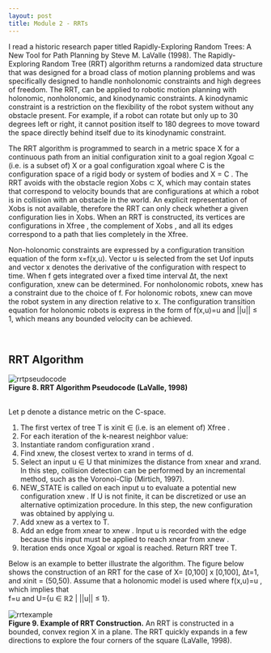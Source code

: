 ```yaml
---
layout: post
title: Module 2 - RRTs
---
```


I read a historic research paper titled Rapidly-Exploring Random Trees: A New Tool for Path Planning by Steve M. LaValle (1998). The Rapidly-Exploring Random Tree (RRT) algorithm returns a randomized data structure that was designed for a broad class of motion planning problems and was specifically designed to handle nonholonomic constraints and high degrees of freedom. The RRT, can be applied to robotic motion planning with holonomic, nonholonomic, and kinodynamic constraints.  A kinodynamic constraint is a restriction on the flexibility of the robot system without any obstacle present. For example, if a robot can rotate but only up to 30 degrees left or right, it cannot position itself to 180 degrees to move toward the space directly behind itself due to its kinodynamic constraint. <br>

The RRT algorithm is programmed to search in a metric space X for a continuous path from an initial configuration xinit to a goal region Xgoal ⊂ (i.e. is a subset of) X or a goal configuration xgoal where C  is the configuration space of a rigid body or system of bodies and X = C . The RRT avoids with the obstacle region Xobs ⊂ X, which may contain states that correspond to velocity bounds that are configurations at which a robot is in collision with an obstacle in the world. An explicit representation of Xobs is not available, therefore the RRT can only check whether a given configuration lies in  Xobs. When an RRT is constructed, its vertices are configurations in Xfree , the complement of  Xobs , and all its edges correspond to a path that lies completely in the Xfree. <br> 

Non-holonomic constraints are expressed by a configuration transition equation of the form   x=f(x,u). Vector u is selected from the set Uof inputs and vector x denotes the derivative of the configuration with respect to time. When f gets integrated over a fixed time interval ∆t, the next configuration,  xnew can be determined. For nonholonomic robots, xnew has a constraint due to the choice of f. For holonomic robots,  xnew  can move the robot system in any direction relative to x. The configuration transition equation for holonomic robots is express in the form of  f(x,u)=u and ||u|| ≤ 1, which means any bounded velocity can be achieved. <br>

<br>

## RRT Algorithm

![rrtpseudocode](https://cabreraleon.github.io/images/fig8.png) <br>
**Figure 8. RRT Algorithm Pseudocode (LaValle, 1998)** <br>
<br>

Let p denote a distance metric on the C-space.
1. The first vertex of tree T is xinit ∈ (i.e. is an element of) Xfree .
2. For each iteration of the k-nearest neighbor value:
3. Instantiate random configuration xrand .
4. Find xnew, the closest vertex to xrand in terms of d.
5. Select an input u ∈ U that minimizes the distance from xnear and xrand. In this step, collision detection can be performed by an incremental  method, such as  the Voronoi-Clip (Mirtich, 1997). 
6. NEW_STATE is called on each input u to evaluate a  potential new configuration xnew .  If U is not finite, it can be discretized or use an alternative optimization procedure. In this step, the 
new configuration was obtained by applying u.
7. Add xnew as a vertex to T.
8. Add an edge from xnear to  xnew . Input u is recorded with the edge because this input must be applied to reach  xnear from  xnew .
9. Iteration ends once Xgoal  or xgoal is reached. Return RRT tree T. 

Below is an example to better illustrate the algorithm. The figure below shows the construction of an RRT for the case of X= [0,100] x [0,100], ∆t=1, and  xinit = (50,50). Assume that a holonomic model is used where f(x,u)=u , which implies that <br> f=u and U={u ∈ ℝ2 | ||u|| ≤ 1}.

![rrtexample](https://cabreraleon.github.io/images/fig9.png) <br>
**Figure 9. Example of RRT Construction.** An RRT is constructed in a bounded, convex region X in a plane. The RRT quickly expands in a few directions to explore the four corners of the square (LaValle, 1998). <br>
<br>

